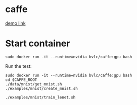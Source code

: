 # caffe
[demo link](http://caffe.berkeleyvision.org/gathered/examples/mnist.html)

# Start container
```
sudo docker run -it --runtime=nvidia bvlc/caffe:gpu bash
```

Run the test:
```
sudo docker run -it --runtime=nvidia bvlc/caffe:gpu bash
cd $CAFFE_ROOT
./data/mnist/get_mnist.sh
./examples/mnist/create_mnist.sh

./examples/mnist/train_lenet.sh
```